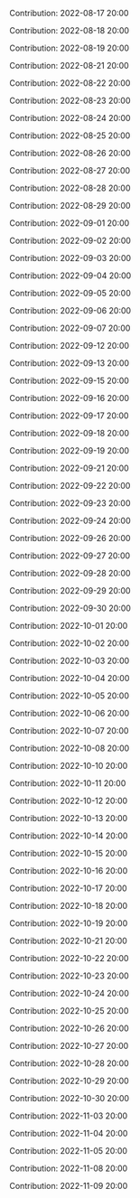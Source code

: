 Contribution: 2022-08-17 20:00

Contribution: 2022-08-18 20:00

Contribution: 2022-08-19 20:00

Contribution: 2022-08-21 20:00

Contribution: 2022-08-22 20:00

Contribution: 2022-08-23 20:00

Contribution: 2022-08-24 20:00

Contribution: 2022-08-25 20:00

Contribution: 2022-08-26 20:00

Contribution: 2022-08-27 20:00

Contribution: 2022-08-28 20:00

Contribution: 2022-08-29 20:00

Contribution: 2022-09-01 20:00

Contribution: 2022-09-02 20:00

Contribution: 2022-09-03 20:00

Contribution: 2022-09-04 20:00

Contribution: 2022-09-05 20:00

Contribution: 2022-09-06 20:00

Contribution: 2022-09-07 20:00

Contribution: 2022-09-12 20:00

Contribution: 2022-09-13 20:00

Contribution: 2022-09-15 20:00

Contribution: 2022-09-16 20:00

Contribution: 2022-09-17 20:00

Contribution: 2022-09-18 20:00

Contribution: 2022-09-19 20:00

Contribution: 2022-09-21 20:00

Contribution: 2022-09-22 20:00

Contribution: 2022-09-23 20:00

Contribution: 2022-09-24 20:00

Contribution: 2022-09-26 20:00

Contribution: 2022-09-27 20:00

Contribution: 2022-09-28 20:00

Contribution: 2022-09-29 20:00

Contribution: 2022-09-30 20:00

Contribution: 2022-10-01 20:00

Contribution: 2022-10-02 20:00

Contribution: 2022-10-03 20:00

Contribution: 2022-10-04 20:00

Contribution: 2022-10-05 20:00

Contribution: 2022-10-06 20:00

Contribution: 2022-10-07 20:00

Contribution: 2022-10-08 20:00

Contribution: 2022-10-10 20:00

Contribution: 2022-10-11 20:00

Contribution: 2022-10-12 20:00

Contribution: 2022-10-13 20:00

Contribution: 2022-10-14 20:00

Contribution: 2022-10-15 20:00

Contribution: 2022-10-16 20:00

Contribution: 2022-10-17 20:00

Contribution: 2022-10-18 20:00

Contribution: 2022-10-19 20:00

Contribution: 2022-10-21 20:00

Contribution: 2022-10-22 20:00

Contribution: 2022-10-23 20:00

Contribution: 2022-10-24 20:00

Contribution: 2022-10-25 20:00

Contribution: 2022-10-26 20:00

Contribution: 2022-10-27 20:00

Contribution: 2022-10-28 20:00

Contribution: 2022-10-29 20:00

Contribution: 2022-10-30 20:00

Contribution: 2022-11-03 20:00

Contribution: 2022-11-04 20:00

Contribution: 2022-11-05 20:00

Contribution: 2022-11-08 20:00

Contribution: 2022-11-09 20:00

